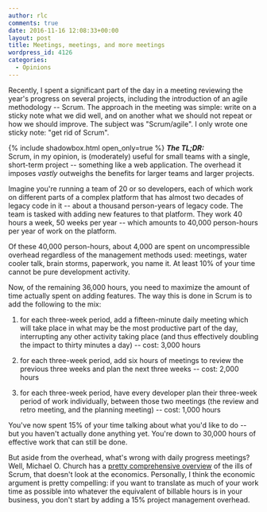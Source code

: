 ```yaml
---
author: rlc
comments: true
date: 2016-11-16 12:08:33+00:00
layout: post
title: Meetings, meetings, and more meetings
wordpress_id: 4126
categories:
  - Opinions
---
```


Recently, I spent a significant part of the day in a meeting reviewing the year's progress on several projects, including the introduction of an agile methodology -- Scrum. The approach in the meeting was simple: write on a sticky note what we did well, and on another what we should not repeat or how we should improve. The subject was "Scrum/agile". I only wrote one sticky note: "get rid of Scrum".

{% include shadowbox.html open_only=true %}
<b><i>The TL;DR:</i></b><br/>
Scrum, in my opinion, is (moderately) useful for small teams with a single, short-term project -- something like a web application. The overhead it imposes _vastly_ outweighs the benefits for larger teams and larger projects.

</div>

<!--more-->

Imagine you're running a team of 20 or so developers, each of which work on different parts of a complex platform that has almost two decades of legacy code in it -- about a thousand person-years of legacy code. The team is tasked with adding new features to that platform. They work 40 hours a week, 50 weeks per year -- which amounts to 40,000 person-hours per year of work on the platform.

Of these 40,000 person-hours, about 4,000 are spent on uncompressible overhead regardless of the management methods used: meetings, water cooler talk, brain storms, paperwork, you name it. At least 10% of your time cannot be pure development activity.

Now, of the remaining 36,000 hours, you need to maximize the amount of time actually spent on adding features. The way this is done in Scrum is to add the following to the mix:

1. for each three-week period, add a fifteen-minute daily meeting which will take place in what may be the most productive part of the day, interrupting any other activity taking place (and thus effectively doubling the impact to thirty minutes a day) -- cost: 3,000 hours

2. for each three-week period, add six hours of meetings to review the previous three weeks and plan the next three weeks -- cost: 2,000 hours

3. for each three-week period, have every developer plan their three-week period of work individually, between those two meetings (the review and retro meeting, and the planning meeting) -- cost: 1,000 hours

You've now spent 15% of your time talking about what you'd like to do -- but you haven't actually done anything yet. You're down to 30,000 hours of effective work that can still be done.

But aside from the overhead, what's wrong with daily progress meetings? Well, Michael O. Church has a [pretty comprehensive overview](https://michaelochurch.wordpress.com/2015/06/06/why-agile-and-especially-scrum-are-terrible/) of the ills of Scrum, that doesn't look at the economics. Personally, I think the economic argument is pretty compelling: if you want to translate as much of your work time as possible into whatever the equivalent of billable hours is in your business, you don't start by adding a 15% project management overhead.

